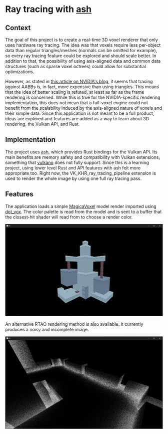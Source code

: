 # Ray tracing with [ash](https://github.com/ash-rs/ash)

## Context

The goal of this project is to create a real-time 3D voxel renderer that only uses hardware ray tracing. The idea was that voxels require less per-object data than regular triangles/meshes (normals can be omitted for example), so every ray tracing feature could be explored and should scale better. In addition to that, the possibility of using axis-aligned data and common data structures (such as sparse voxel octrees) could allow for substantial optimizations.

However, as stated in [this article on NVIDIA's blog](https://developer.nvidia.com/blog/best-practices-for-using-nvidia-rtx-ray-tracing-updated/), it seems that tracing against AABBs is, in fact, more expensive than using triangles. This means that the idea of better scaling is refuted, at least as far as the frame rendering is concerned. While this is true for the NVIDIA-specific rendering implementation, this does not mean that a full-voxel engine could not benefit from the scalability induced by the axis-aligned nature of voxels and their simple data. Since this application is not meant to be a full product, ideas are explored and features are added as a way to learn about 3D rendering, the Vulkan API, and Rust.

## Implementation

The project uses [ash](https://github.com/ash-rs/ash), which provides Rust bindings for the Vulkan API. Its main benefits are memory safety and compatibility with Vulkan extensions, something that [vulkano](https://github.com/vulkano-rs/vulkano) does not fully support. Since this is a learning project, using lower level Rust and API features with ash felt more appropriate too. Right now, the VK_KHR_ray_tracing_pipeline extension is used to render the whole image by using one full ray tracing pass.

## Features

The application loads a simple [MagicaVoxel](https://ephtracy.github.io/) model render imported using [dot_vox](https://github.com/dust-engine/dot_vox). The color palette is read from the model and is sent to a buffer that the closest-hit shader will read from to choose a render color.

![A simple MagicaVoxel model render](images/render.png)

An alternative RTAO rendering method is also available. It currently produces a noisy and incomplete image.

![Ambiant occlusion showcase](images/ao.png)
